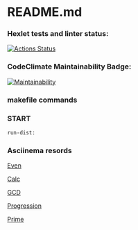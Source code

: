 # README.md

### Hexlet tests and linter status:
[![Actions Status](https://github.com/VasiliyMartynov/java-project-61/workflows/hexlet-check/badge.svg)](https://github.com/VasiliyMartynov/java-project-61/actions)
### CodeClimate Maintainability Badge:
[![Maintainability](https://api.codeclimate.com/v1/badges/ff4ae639ddbd5b3e7aab/maintainability)](https://codeclimate.com/github/VasiliyMartynov/java-project-61/maintainability)

### makefile commands
### START 
```sh
run-dist:
```
### Asciinema resords
[Even](https://asciinema.org/a/qZgIAZnS7FzhcscFANUHVM35c)

[Calc](https://asciinema.org/a/qJp8Lb4zppEbZECpnAIbmlPYm)

[GCD](https://asciinema.org/a/YzfiwzzNFrFuFFmIE6iE5tjbA)

[Progression](https://asciinema.org/a/iwMGD8nLVL23KBaawq39wK1c4)

[Prime](https://asciinema.org/a/wMTz8XKS2rC38IsIUEZAAFk9x)
